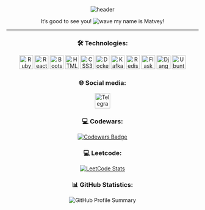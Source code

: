 <p align="center">
  <img src="https://capsule-render.vercel.app/api?type=waving&color=gradient&height=256&section=header&text=Hello%20World!&fontSize=75&animation=fadeIn&fontAlignY=38&desc=Welcome%20to%20my%20GitHub%20profile!%20Put%20stars,%20fork%20and%20contribute!&descAlignY=51&descAlign=62" alt="header"/>
</p>

<p align="center">
  It’s good to see you! <img src="https://user-images.githubusercontent.com/18350557/176309783-0785949b-9127-417c-8b55-ab5a4333674e.gif" alt="wave" /> my name is Matvey!
</p>

<hr>

<h3 align="center">🛠 Technologies:</h3>
<p align="center">
  <img src="https://raw.githubusercontent.com/danielcranney/readme-generator/main/public/icons/skills/ruby-colored.svg" width="36" height="36" alt="Ruby" />
  <img src="https://raw.githubusercontent.com/danielcranney/readme-generator/main/public/icons/skills/react-colored.svg" width="36" height="36" alt="React" />
  <img src="https://raw.githubusercontent.com/danielcranney/readme-generator/main/public/icons/skills/bootstrap-colored.svg" width="36" height="36" alt="Bootstrap" />
  <img src="https://raw.githubusercontent.com/danielcranney/readme-generator/main/public/icons/skills/html5-colored.svg" width="36" height="36" alt="HTML5" />
  <img src="https://raw.githubusercontent.com/danielcranney/readme-generator/main/public/icons/skills/css3-colored.svg" width="36" height="36" alt="CSS3" />
  <img src="https://raw.githubusercontent.com/danielcranney/readme-generator/main/public/icons/skills/docker-colored.svg" width="36" height="36" alt="Docker" />
  <img src="https://cdn.jsdelivr.net/gh/devicons/devicon/icons/apachekafka/apachekafka-original.svg" width="36" height="36" alt="Kafka" />
  <img src="https://cdn.jsdelivr.net/gh/devicons/devicon/icons/redis/redis-original.svg" width="36" height="36" alt="Redis" />
  <img src="https://raw.githubusercontent.com/danielcranney/readme-generator/main/public/icons/skills/flask-colored.svg" width="36" height="36" alt="Flask" />
  <img src="https://raw.githubusercontent.com/danielcranney/readme-generator/main/public/icons/skills/django-colored.svg" width="36" height="36" alt="Django" />
  <img src="https://cdn.jsdelivr.net/gh/devicons/devicon/icons/ubuntu/ubuntu-plain.svg" width="36" height="36" alt="Ubuntu" />
</p>

<h3 align="center">🌐 Social media:</h3>
<p align="center">
  <a href="https://t.me/blabla262" target="_blank">
    <img src="https://cdn-icons-png.flaticon.com/512/2111/2111646.png" width="40" height="40" alt="Telegram" />
  </a>
</p>

<h3 align="center">💻 Codewars:</h3>
<p align="center">
  <a href="https://www.codewars.com/users/MatveySviadysh">
    <img src="https://www.codewars.com/users/MatveySviadysh/badges/small" alt="Codewars Badge" />
  </a>
</p>

<h3 align="center">💻 Leetcode:</h3>
<p align="center">
  <a href="https://leetcode.com/u/MavteySviadysh/">
    <img src="https://leetcard.jacoblin.cool/MavteySviadysh?theme=light&font=source_code_pro&ext=contest" alt="LeetCode Stats" />
  </a>
</p>

<h3 align="center">📊 GitHub Statistics:</h3>
<p align="center">
  <img src="https://github-profile-summary-cards.vercel.app/api/cards/profile-details?username=MatveySviadysh&theme=tokyonight" alt="GitHub Profile Summary"/>
</p>
